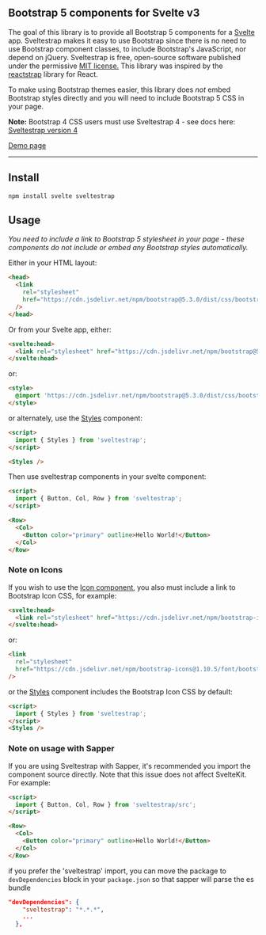 

## Bootstrap 5 components for Svelte v3

The goal of this library is to provide all Bootstrap 5 components for a [Svelte](https://svelte.dev) app. Sveltestrap makes it easy to use Bootstrap since there is no need to use Bootstrap component classes, to include Bootstrap's JavaScript, nor depend on jQuery. Sveltestrap is free, open-source software published under the permissive [MIT license.](https://github.com/bestguy/sveltestrap/blob/master/LICENSE) This library was inspired by the [reactstrap](https://reactstrap.github.io) library for React.

To make using Bootstrap themes easier, this library does _not_ embed Bootstrap styles directly and you will need to include Bootstrap 5 CSS in your page.

**Note:** Bootstrap 4 CSS users must use Sveltestrap 4 - see docs here: <a href="https://sveltestrap.js.org/v4">Sveltestrap version 4</a>

[Demo page](https://sveltestrap.js.org/)

---

## Install

`npm install svelte sveltestrap`

## Usage

_You need to include a link to Bootstrap 5 stylesheet in your page - these components do not include or embed any Bootstrap styles automatically._

Either in your HTML layout:

```html
<head>
  <link
    rel="stylesheet"
    href="https://cdn.jsdelivr.net/npm/bootstrap@5.3.0/dist/css/bootstrap.min.css"
  />
</head>
```

Or from your Svelte app, either:

```html
<svelte:head>
  <link rel="stylesheet" href="https://cdn.jsdelivr.net/npm/bootstrap@5.3.0/dist/css/bootstrap.min.css">
</svelte:head>
```

or:

```html
<style>
  @import 'https://cdn.jsdelivr.net/npm/bootstrap@5.3.0/dist/css/bootstrap.min.css';
</style>
```

or alternately, use the [Styles](https://sveltestrap.js.org/?path=/story/components--styles) component:

```html
<script>
  import { Styles } from 'sveltestrap';
</script>

<Styles />
```

Then use sveltestrap components in your svelte component:

```html
<script>
  import { Button, Col, Row } from 'sveltestrap';
</script>

<Row>
  <Col>
    <Button color="primary" outline>Hello World!</Button>
  </Col>
</Row>
```

### Note on Icons

If you wish to use the [Icon component](https://sveltestrap.js.org/?path=/story/components--icon),
you also must include a link to Bootstrap Icon CSS, for example:

```html
<svelte:head>
  <link rel="stylesheet" href="https://cdn.jsdelivr.net/npm/bootstrap-icons@1.10.5/font/bootstrap-icons.css">
</svelte:head>
```

or:

```html
<link
  rel="stylesheet"
  href="https://cdn.jsdelivr.net/npm/bootstrap-icons@1.10.5/font/bootstrap-icons.css"
/>
```

or the [Styles](https://sveltestrap.js.org/?path=/story/components--styles) component includes the Bootstrap Icon CSS by default:

```html
<script>
  import { Styles } from 'sveltestrap';
</script>
<Styles />
```

### Note on usage with Sapper

If you are using Sveltestrap with Sapper, it's recommended you import the component source directly.
Note that this issue does not affect SvelteKit. For example:

```html
<script>
  import { Button, Col, Row } from 'sveltestrap/src';
</script>

<Row>
  <Col>
    <Button color="primary" outline>Hello World!</Button>
  </Col>
</Row>
```

if you prefer the 'sveltestrap' import, you can move the package to `devDependencies` block in your `package.json` so that sapper will parse the es bundle

```json
"devDependencies": {
    "sveltestrap": "*.*.*",
    ...
  },
```
